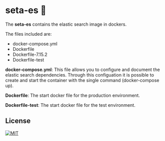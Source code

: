 # seta-es 🔎

The **seta-es** contains the elastic search image in dockers.

The files included are:

* docker-compose.yml
* Dockerfile
* Dockerfile-7.15.2
* Dockerfile-test

**docker-compose.yml**: This file allows you to configure and document the elastic search dependencies. Through this configuation it is possible to create and start the container with the single command (docker-compose up).

**Dockerfile**: The start docker file for the production environment.

**Dockerfile-test**: The start docker file for the test environment.



## License


[![MIT][mit-badge]][mit-url]

[mit-badge]: https://img.shields.io/badge/license-mit-blue
[mit-url]: https://choosealicense.com/licenses/mit/